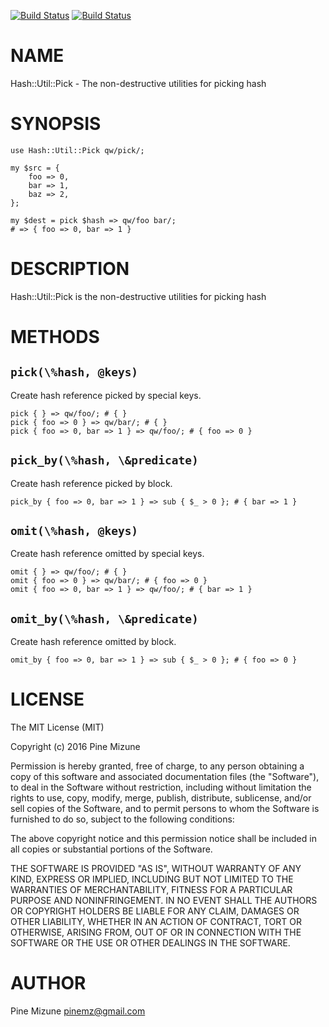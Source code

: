 [![Build Status](https://travis-ci.org/pine/p5-Hash-Util-Pick.svg?branch=master)](https://travis-ci.org/pine/p5-Hash-Util-Pick) [![Build Status](https://img.shields.io/appveyor/ci/pine/p5-Hash-Util-Pick/master.svg)](https://ci.appveyor.com/project/pine/p5-Hash-Util-Pick/branch/master)
# NAME

Hash::Util::Pick - The non-destructive utilities for picking hash

# SYNOPSIS

    use Hash::Util::Pick qw/pick/;

    my $src = {
        foo => 0,
        bar => 1,
        baz => 2,
    };

    my $dest = pick $hash => qw/foo bar/;
    # => { foo => 0, bar => 1 }

# DESCRIPTION

Hash::Util::Pick is the non-destructive utilities for picking hash

# METHODS

## `pick(\%hash, @keys)`
Create hash reference picked by special keys.

    pick { } => qw/foo/; # { }
    pick { foo => 0 } => qw/bar/; # { }
    pick { foo => 0, bar => 1 } => qw/foo/; # { foo => 0 }

## `pick_by(\%hash, \&predicate)`
Create hash reference picked by block.

    pick_by { foo => 0, bar => 1 } => sub { $_ > 0 }; # { bar => 1 }

## `omit(\%hash, @keys)`
Create hash reference omitted by special keys.

    omit { } => qw/foo/; # { }
    omit { foo => 0 } => qw/bar/; # { foo => 0 }
    omit { foo => 0, bar => 1 } => qw/foo/; # { bar => 1 }

## `omit_by(\%hash, \&predicate)`
Create hash reference omitted by block.

    omit_by { foo => 0, bar => 1 } => sub { $_ > 0 }; # { foo => 0 }

# LICENSE

The MIT License (MIT)

Copyright (c) 2016 Pine Mizune

Permission is hereby granted, free of charge, to any person obtaining a copy
of this software and associated documentation files (the "Software"), to deal
in the Software without restriction, including without limitation the rights
to use, copy, modify, merge, publish, distribute, sublicense, and/or sell
copies of the Software, and to permit persons to whom the Software is
furnished to do so, subject to the following conditions:

The above copyright notice and this permission notice shall be included in
all copies or substantial portions of the Software.

THE SOFTWARE IS PROVIDED "AS IS", WITHOUT WARRANTY OF ANY KIND, EXPRESS OR
IMPLIED, INCLUDING BUT NOT LIMITED TO THE WARRANTIES OF MERCHANTABILITY,
FITNESS FOR A PARTICULAR PURPOSE AND NONINFRINGEMENT. IN NO EVENT SHALL THE
AUTHORS OR COPYRIGHT HOLDERS BE LIABLE FOR ANY CLAIM, DAMAGES OR OTHER
LIABILITY, WHETHER IN AN ACTION OF CONTRACT, TORT OR OTHERWISE, ARISING FROM,
OUT OF OR IN CONNECTION WITH THE SOFTWARE OR THE USE OR OTHER DEALINGS IN
THE SOFTWARE.

# AUTHOR

Pine Mizune <pinemz@gmail.com>
